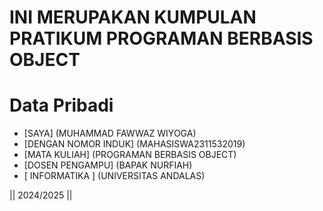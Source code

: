 # INI MERUPAKAN KUMPULAN PRATIKUM PROGRAMAN BERBASIS OBJECT 

# Data Pribadi
- [SAYA] (MUHAMMAD FAWWAZ WIYOGA)
- [DENGAN NOMOR INDUK] (MAHASISWA2311532019)
- [MATA KULIAH] (PROGRAMAN BERBASIS OBJECT) 
- [DOSEN PENGAMPU] (BAPAK NURFIAH)
- [ INFORMATIKA ] (UNIVERSITAS ANDALAS)
  
|| 2024/2025 ||
